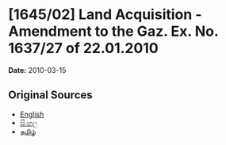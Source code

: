# [1645/02] Land Acquisition - Amendment to the Gaz. Ex. No. 1637/27 of 22.01.2010

**Date:** 2010-03-15

## Original Sources

- [English](https://documents.gov.lk/view/extra-gazettes/2010/3/1645-02_E.pdf)
- [සිංහල](https://documents.gov.lk/view/extra-gazettes/2010/3/1645-02_S.pdf)
- [தமிழ்](https://documents.gov.lk/view/extra-gazettes/2010/3/1645-02_T.pdf)
